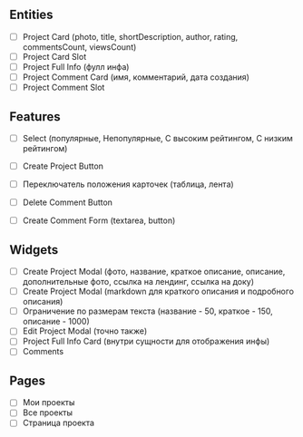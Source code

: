 ## Entities

- [ ] Project Card (photo, title, shortDescription, author, rating, commentsCount, viewsCount)
- [ ] Project Card Slot
- [ ] Project Full Info (фулл инфа)
- [ ] Project Comment Card (имя, комментарий, дата создания)
- [ ] Project Comment Slot

## Features

- [ ] Select (популярные, Непопулярные, С высоким рейтингом, С низким рейтингом)
- [ ] Create Project Button
- [ ] Переключатель положения карточек (таблица, лента)
- [ ] Delete Comment Button
- [ ] Create Comment Form (textarea, button)


## Widgets
- [ ] Create Project Modal (фото, название, краткое описание, описание, дополнительные фото, ссылка на лендинг, ссылка на доку)
- [ ] Create Project Modal (markdown для краткого описания и подробного описания)
- [ ] Ограничение по размерам текста (название - 50, краткое - 150, описание - 1000)
- [ ] Edit Project Modal (точно также)
- [ ] Project Full Info Card (внутри сущности для отображения инфы)
- [ ] Comments

## Pages
- [ ] Мои проекты
- [ ] Все проекты
- [ ] Страница проекта